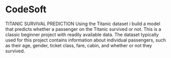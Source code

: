 # CodeSoft
TITANIC SURVIVAL PREDICTION
Using the Titanic dataset i build a model that predicts whether a
passenger on the Titanic survived or not. This is a classic beginner
project with readily available data.
The dataset typically used for this project contains information
about individual passengers, such as their age, gender, ticket
class, fare, cabin, and whether or not they survived.
